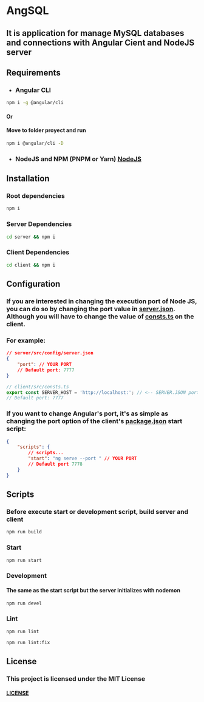 # AngSQL

## It is application for manage MySQL databases and connections with Angular Cient and NodeJS server

## Requirements

* ### Angular CLI

```bash
npm i -g @angular/cli
```
#### Or

#### Move to folder proyect and run
```bash
npm i @angular/cli -D
```

* ### NodeJS and NPM (PNPM or Yarn) [NodeJS](https://nodejs.org/en)

## Installation

### Root dependencies
```bash
npm i
```

### Server Dependencies
```bash
cd server && npm i
```

### Client Dependencies
```bash
cd client && npm i
```

## Configuration

### If you are interested in changing the execution port of Node JS, you can do so by changing the port value in [server.json](./src/config/server.json). Although you will have to change the value of [consts.ts](../client/src/consts.ts) on the client.

### For example:
```json
// server/src/config/server.json
{
    "port": // YOUR PORT
    // Default port: 7777
}
```
```ts
// client/src/consts.ts
export const SERVER_HOST = 'http://localhost:'; // <-- SERVER.JSON port
// Default port: 7777
```

### If you want to change Angular's port, it's as simple as changing the port option of the client's [package.json](./client/package.json) start script:
```json
{
    "scripts": {
        // scripts...
        "start": "ng serve --port " // YOUR PORT
        // Default port 7778
    }
}
```

## Scripts

### Before execute start or development script, build server and client
```bash
npm run build
```

### Start
```bash
npm run start
```

### Development
#### The same as the start script but the server initializes with nodemon
```bash
npm run devel
```

### Lint
```bash
npm run lint
```
```bash
npm run lint:fix
```

## License
### This project is licensed under the MIT License
#### [LICENSE](./LICENSE)